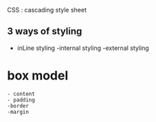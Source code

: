 CSS : cascading style sheet

## 3 ways of styling
 - inLine styling
 -internal styling
 -external styling

# box model
    - content
    - padding
    -border
    -margin


